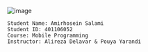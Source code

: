 ![image](https://github.com/user-attachments/assets/f484db91-63cf-47ca-8bb9-7b68d23fa21a)

    Student Name: Amirhosein Salami
    Student ID: 401106052
    Course: Mobile Programming
    Instructor: Alireza Delavar & Pouya Yarandi
